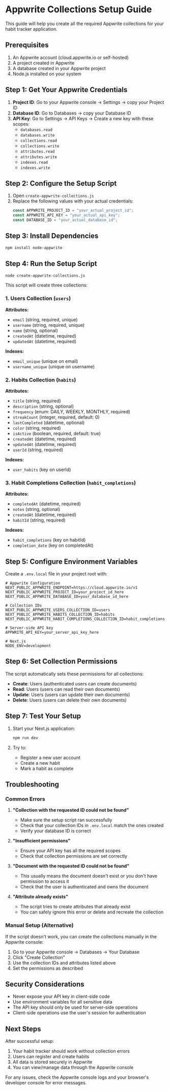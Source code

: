 # Appwrite Collections Setup Guide

This guide will help you create all the required Appwrite collections for your habit tracker application.

## Prerequisites

1. An Appwrite account (cloud.appwrite.io or self-hosted)
2. A project created in Appwrite
3. A database created in your Appwrite project
4. Node.js installed on your system

## Step 1: Get Your Appwrite Credentials

1. **Project ID**: Go to your Appwrite console → Settings → copy your Project ID
2. **Database ID**: Go to Databases → copy your Database ID
3. **API Key**: Go to Settings → API Keys → Create a new key with these scopes:
   - `databases.read`
   - `databases.write`
   - `collections.read`
   - `collections.write`
   - `attributes.read`
   - `attributes.write`
   - `indexes.read`
   - `indexes.write`

## Step 2: Configure the Setup Script

1. Open `create-appwrite-collections.js`
2. Replace the following values with your actual credentials:
   ```javascript
   const APPWRITE_PROJECT_ID = "your_actual_project_id";
   const APPWRITE_API_KEY = "your_actual_api_key";
   const DATABASE_ID = "your_actual_database_id";
   ```

## Step 3: Install Dependencies

```bash
npm install node-appwrite
```

## Step 4: Run the Setup Script

```bash
node create-appwrite-collections.js
```

This script will create three collections:

### 1. Users Collection (`users`)

**Attributes:**

- `email` (string, required, unique)
- `username` (string, required, unique)
- `name` (string, optional)
- `createdAt` (datetime, required)
- `updatedAt` (datetime, required)

**Indexes:**

- `email_unique` (unique on email)
- `username_unique` (unique on username)

### 2. Habits Collection (`habits`)

**Attributes:**

- `title` (string, required)
- `description` (string, optional)
- `frequency` (enum: DAILY, WEEKLY, MONTHLY, required)
- `streakCount` (integer, required, default: 0)
- `lastCompleted` (datetime, optional)
- `color` (string, required)
- `isActive` (boolean, required, default: true)
- `createdAt` (datetime, required)
- `updatedAt` (datetime, required)
- `userId` (string, required)

**Indexes:**

- `user_habits` (key on userId)

### 3. Habit Completions Collection (`habit_completions`)

**Attributes:**

- `completedAt` (datetime, required)
- `notes` (string, optional)
- `createdAt` (datetime, required)
- `habitId` (string, required)

**Indexes:**

- `habit_completions` (key on habitId)
- `completion_date` (key on completedAt)

## Step 5: Configure Environment Variables

Create a `.env.local` file in your project root with:

```env
# Appwrite Configuration
NEXT_PUBLIC_APPWRITE_ENDPOINT=https://cloud.appwrite.io/v1
NEXT_PUBLIC_APPWRITE_PROJECT_ID=your_project_id_here
NEXT_PUBLIC_APPWRITE_DATABASE_ID=your_database_id_here

# Collection IDs
NEXT_PUBLIC_APPWRITE_USERS_COLLECTION_ID=users
NEXT_PUBLIC_APPWRITE_HABITS_COLLECTION_ID=habits
NEXT_PUBLIC_APPWRITE_HABIT_COMPLETIONS_COLLECTION_ID=habit_completions

# Server-side API key
APPWRITE_API_KEY=your_server_api_key_here

# Next.js
NODE_ENV=development
```

## Step 6: Set Collection Permissions

The script automatically sets these permissions for all collections:

- **Create**: Users (authenticated users can create documents)
- **Read**: Users (users can read their own documents)
- **Update**: Users (users can update their own documents)
- **Delete**: Users (users can delete their own documents)

## Step 7: Test Your Setup

1. Start your Next.js application:

   ```bash
   npm run dev
   ```

2. Try to:
   - Register a new user account
   - Create a new habit
   - Mark a habit as complete

## Troubleshooting

### Common Errors

1. **"Collection with the requested ID could not be found"**

   - Make sure the setup script ran successfully
   - Check that your collection IDs in `.env.local` match the ones created
   - Verify your database ID is correct

2. **"Insufficient permissions"**

   - Ensure your API key has all the required scopes
   - Check that collection permissions are set correctly

3. **"Document with the requested ID could not be found"**

   - This usually means the document doesn't exist or you don't have permission to access it
   - Check that the user is authenticated and owns the document

4. **"Attribute already exists"**
   - The script tries to create attributes that already exist
   - You can safely ignore this error or delete and recreate the collection

### Manual Setup (Alternative)

If the script doesn't work, you can create the collections manually in the Appwrite console:

1. Go to your Appwrite console → Databases → Your Database
2. Click "Create Collection"
3. Use the collection IDs and attributes listed above
4. Set the permissions as described

## Security Considerations

- Never expose your API key in client-side code
- Use environment variables for all sensitive data
- The API key should only be used for server-side operations
- Client-side operations use the user's session for authentication

## Next Steps

After successful setup:

1. Your habit tracker should work without collection errors
2. Users can register and create habits
3. All data is stored securely in Appwrite
4. You can view/manage data through the Appwrite console

For any issues, check the Appwrite console logs and your browser's developer console for error messages.
